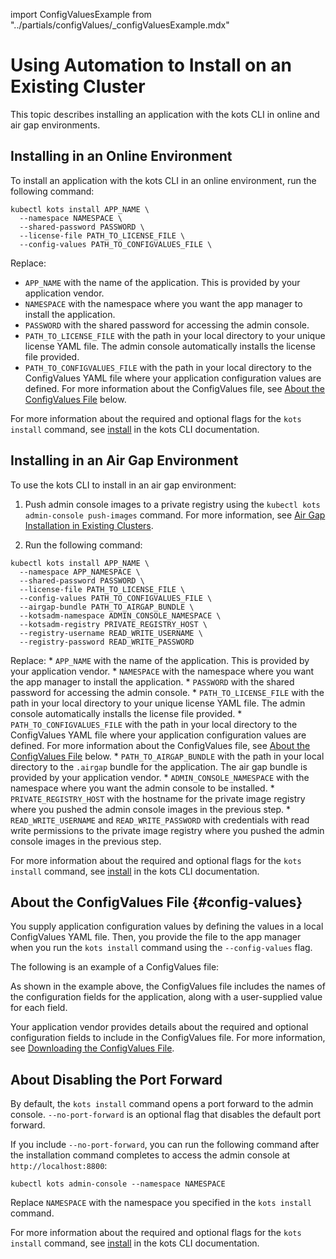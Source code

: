 import ConfigValuesExample from "../partials/configValues/_configValuesExample.mdx"

# Using Automation to Install on an Existing Cluster

This topic describes installing an application with the kots CLI in online and air gap environments.

## Installing in an Online Environment

To install an application with the kots CLI in an online environment, run the following command:

```
kubectl kots install APP_NAME \
  --namespace NAMESPACE \
  --shared-password PASSWORD \
  --license-file PATH_TO_LICENSE_FILE \
  --config-values PATH_TO_CONFIGVALUES_FILE \
```

Replace:
* `APP_NAME` with the name of the application. This is provided by your application vendor.
* `NAMESPACE` with the namespace where you want the app manager to install the application.
* `PASSWORD` with the shared password for accessing the admin console.
* `PATH_TO_LICENSE_FILE` with the path in your local directory to your unique license YAML file. The admin console automatically installs the license file provided.
* `PATH_TO_CONFIGVALUES_FILE` with the path in your local directory to the ConfigValues YAML file where your application configuration values are defined. For more information about the ConfigValues file, see [About the ConfigValues File](#config-values) below.

For more information about the required and optional flags for the `kots install` command, see [install](/reference/kots-cli-install) in the kots CLI documentation.

## Installing in an Air Gap Environment

To use the kots CLI to install in an air gap environment:

1. Push admin console images to a private registry using the  `kubectl kots admin-console push-images` command. For more information, see [Air Gap Installation in Existing Clusters](installing-existing-cluster-airgapped).

1. Run the following command:

  ```
  kubectl kots install APP_NAME \
    --namespace APP_NAMESPACE \
    --shared-password PASSWORD \
    --license-file PATH_TO_LICENSE_FILE \
    --config-values PATH_TO_CONFIGVALUES_FILE \
    --airgap-bundle PATH_TO_AIRGAP_BUNDLE \
    --kotsadm-namespace ADMIN_CONSOLE_NAMESPACE \
    --kotsadm-registry PRIVATE_REGISTRY_HOST \
    --registry-username READ_WRITE_USERNAME \
    --registry-password READ_WRITE_PASSWORD
  ```

  Replace:
    * `APP_NAME` with the name of the application. This is provided by your application vendor.
    * `NAMESPACE` with the namespace where you want the app manager to install the application.
    * `PASSWORD` with the shared password for accessing the admin console.
    * `PATH_TO_LICENSE_FILE` with the path in your local directory to your unique license YAML file. The admin console automatically installs the license file provided.
    * `PATH_TO_CONFIGVALUES_FILE` with the path in your local directory to the ConfigValues YAML file where your application configuration values are defined. For more information about the ConfigValues file, see [About the ConfigValues File](#config-values) below.
    * `PATH_TO_AIRGAP_BUNDLE` with the path in your local directory to the `.airgap` bundle for the application. The air gap bundle is provided by your application vendor.
    * `ADMIN_CONSOLE_NAMESPACE` with the namespace where you want the admin console to be installed.
    * `PRIVATE_REGISTRY_HOST` with the hostname for the private image registry where you pushed the admin console images in the previous step.
    * `READ_WRITE_USERNAME` and `READ_WRITE_PASSWORD` with credentials with read write permissions to the private image registry where you pushed the admin console images in the previous step.

For more information about the required and optional flags for the `kots install` command, see [install](/reference/kots-cli-install) in the kots CLI documentation.

## About the ConfigValues File {#config-values}

You supply application configuration values by defining the values in a local ConfigValues YAML file. Then, you provide the file to the app manager when you run the `kots install` command using the `--config-values` flag.

The following is an example of a ConfigValues file:

<ConfigValuesExample/>

As shown in the example above, the ConfigValues file includes the names of the configuration fields for the application, along with a user-supplied value for each field.

Your application vendor provides details about the required and optional configuration fields to include in the ConfigValues file. For more information, see [Downloading the ConfigValues File](/vendor/releases-configvalues).

## About Disabling the Port Forward

By default, the `kots install` command opens a port forward to the admin console. `--no-port-forward` is an optional flag that disables the default port forward.

If you include `--no-port-forward`, you can run the following command after the installation command completes to access the admin console at `http://localhost:8800`:

```
kubectl kots admin-console --namespace NAMESPACE
```
Replace `NAMESPACE` with the namespace you specified in the `kots install` command.

For more information about the required and optional flags for the `kots install` command, see [install](/reference/kots-cli-install) in the kots CLI documentation.
